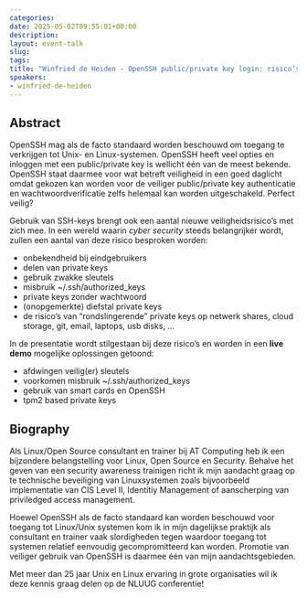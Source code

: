 ```yaml
---
categories:
date: 2025-05-02T09:55:01+00:00
description:
layout: event-talk
slug:
tags:
title: "Winfried de Heiden - OpenSSH public/private key login: risico’s en mitigatie"
speakers:
- winfried-de-heiden
---
```


## Abstract

OpenSSH mag als de facto standaard worden beschouwd om toegang te verkrijgen tot Unix- en Linux-systemen.
OpenSSH heeft veel opties en inloggen met een public/private key is wellicht één van de meest bekende. OpenSSH staat daarmee voor wat betreft veiligheid in een goed daglicht omdat gekozen kan worden voor de veiliger public/private key authenticatie en wachtwoordverificatie zelfs helemaal kan worden uitgeschakeld. Perfect veilig?

Gebruik van SSH-keys brengt ook een aantal nieuwe veiligheidsrisico’s met zich mee. In een wereld waarin _cyber security_ steeds belangrijker wordt, zullen een aantal van deze risico besproken worden:

- onbekendheid bij eindgebruikers
- delen van private keys
- gebruik zwakke sleutels
- misbruik ~/.ssh/authorized_keys
- private keys zonder wachtwoord
- (onopgemerkte) diefstal private keys
- de risico’s van “rondslingerende” private keys op netwerk shares, cloud storage, git, email, laptops, usb disks, …

In de presentatie wordt stilgestaan bij deze risico’s en worden in een **live demo** mogelijke oplossingen getoond:

- afdwingen veilig(er) sleutels
- voorkomen misbruik ~/.ssh/authorized_keys
- gebruik van smart cards en OpenSSH
- tpm2 based private keys

## Biography

Als Linux/Open Source consultant en trainer bij AT Computing heb ik een bijzondere belangstelling voor Linux, Open Source en Security. Behalve het geven van een security awareness trainigen richt ik mijn aandacht graag op te technische beveiliging van Linuxsystemen zoals bijvoorbeeld implementatie van CIS Level II, Identitiy Management of aanscherping van priviledged access management.

Hoewel OpenSSH als de facto standaard kan worden beschouwd voor toegang tot Linux/Unix systemen kom ik in mijn dagelijkse praktijk als consultant en trainer vaak slordigheden tegen waardoor toegang tot systemen relatief eenvoudig gecompromitteerd kan worden. Promotie van veiliger gebruik van OpenSSH is daarmee één van mijn aandachtsgebieden.

Met meer dan 25 jaar Unix en Linux ervaring in grote organisaties wil ik deze kennis graag delen op de NLUUG conferentie!
